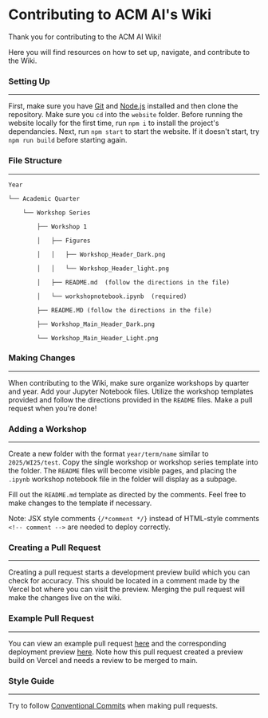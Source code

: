 # Contributing to ACM AI's Wiki

Thank you for contributing to the ACM AI Wiki!

Here you will find resources on how to set up, navigate, and contribute to the Wiki.
### Setting Up
---

First, make sure you have [Git](https://git-scm.com/) and [Node.js](https://nodejs.org/en) installed and then clone the repository. Make sure you `cd` into the `website` folder. Before running the website locally for the first time, run `npm i` to install the project's dependancies. Next, run `npm start` to start the website. If it doesn't start, try `npm run build` before starting again.
### File Structure
---

```
Year

└── Academic Quarter

    └── Workshop Series

        ├── Workshop 1

        │   ├── Figures

        │   │   ├── Workshop_Header_Dark.png

        │   │   └── Workshop_Header_light.png

        │   ├── README.md  (follow the directions in the file)

        │   └── workshopnotebook.ipynb  (required)

        ├── README.MD (follow the directions in the file)

        ├── Workshop_Main_Header_Dark.png

        └── Workshop_Main_Header_Light.png
```
### Making Changes
---

When contributing to the Wiki, make sure organize workshops by quarter and year. Add your Jupyter Notebook files. Utilize the workshop templates provided and follow the directions provided in the `README` files. Make a pull request when you're done!
### Adding a Workshop
---

Create a new folder with the format `year/term/name` similar to `2025/WI25/test`. Copy the single workshop or workshop series template into the folder. The `README` files will become visible pages, and placing the `.ipynb` workshop notebook file in the folder will display as a subpage.

Fill out the `README.md` template as directed by the comments. Feel free to make changes to the template if necessary.

Note: JSX style comments `{/*comment */}` instead of HTML-style comments `<!-- comment -->` are needed to deploy correctly.
### Creating a Pull Request
---

Creating a pull request starts a development preview build which you can check for accuracy. This should be located in a comment made by the Vercel bot where you can visit the preview. Merging the pull request will make the changes live on the wiki.
### Example Pull Request
---

You can view an example pull request [here](https://github.com/acmucsd/acm-ai-workshops/pull/38) and the corresponding deployment preview [here](https://acm-ai-workshops-git-example-acmucsd.vercel.app/). Note how this pull request created a preview build on Vercel and needs a review to be merged to main.
### Style Guide
---
Try to follow [Conventional Commits](https://www.conventionalcommits.org/) when making pull requests.